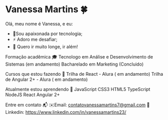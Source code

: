 

<!--
**Neeehmartins/Neeehmartins** is a ✨ _special_ ✨ repository because its `README.md` (this file) appears on your GitHub profile.

Here are some ideas to get you started:

- 🔭 I’m currently working on ...
- 🌱 I’m currently learning ...
- 👯 I’m looking to collaborate on ...
- 🤔 I’m looking for help with ...
- 💬 Ask me about ...
- 📫 How to reach me: ...
- 😄 Pronouns: ...
- ⚡ Fun fact: ...
-->

# Vanessa Martins :four_leaf_clover:

Olá, meu nome é Vanessa, e eu:

-  💜Sou apaixonada por tecnologia;
-  ⚡ Adoro me desafiar;
-  🚀 Quero ir muito longe, ir além!


Formação acadêmica 🎓
Tecnologo em Análise e Desenvolvimento de Sistemas (em andamento)
Bacharelado em Marketing (Concluido)


Cursos que estou fazendo 📘
Trilha de React - Alura ( em andamento)
Trilha de Angular 2+ - Alura ( em andamento)


Atualmente estou aprendendo 💾
JavaScript
CSS3
HTML5
TypeScript
NodeJS
React
Angular 2+


Entre em contato 📬
✉️Email: contatovanessamartins7@gmail.com
💼Linkedin: https://www.linkedin.com/in/vanessamartins23/
